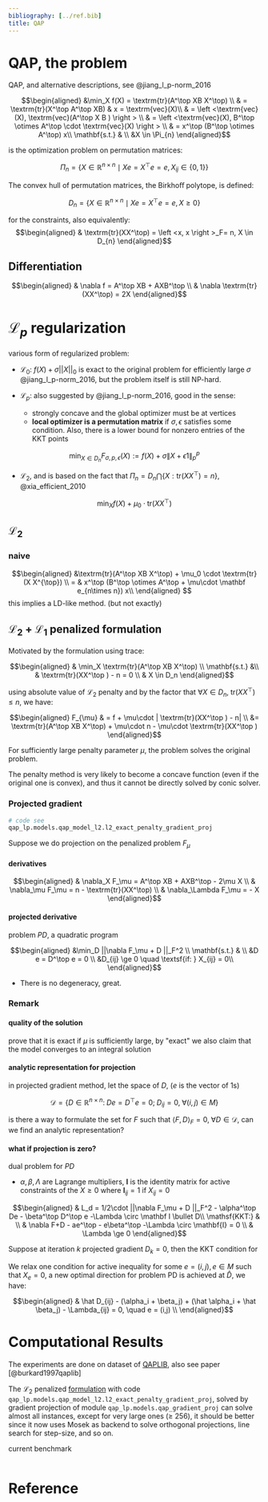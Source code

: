 ```yaml
---
bibliography: [../ref.bib]
title: QAP
---
```


# QAP, the problem

QAP, and alternative descriptions, see @jiang_l_p-norm_2016

$$\begin{aligned}
&\min_X f(X) = \textrm{tr}(A^\top XB X^\top)  \\
& = \textrm{tr}(X^\top A^\top XB) & x = \textrm{vec}(X)\\
& = \left <\textrm{vec}(X),  \textrm{vec}(A^\top X B )  \right > \\
& = \left <\textrm{vec}(X), B^\top \otimes A^\top \cdot \textrm{vec}(X)  \right > \\ 
& = x^\top (B^\top \otimes A^\top) x\\ 
\mathbf{s.t.} & \\ 
&X \in \Pi_{n}
\end{aligned}$$

is the optimization problem on permutation matrices:

$$ \Pi_{n}=\left\{X \in \mathbb R ^{n \times n} \mid X e =X^{\top} e = e , X_{i j} \in\{0,1\}\right\}$$

The convex hull of permutation matrices, the Birkhoﬀ polytope, is defined:

$$D _{n}=\left\{X \in \mathbb R ^{n \times n} \mid X e =X^{\top} e = e , X \geq 0 \right\}$$

for the constraints, also equivalently:
$$\begin{aligned}
& \textrm{tr}(XX^\top) = \left <x, x \right >_F= n, X \in D_{n}
\end{aligned}$$

## Differentiation

$$\begin{aligned}
&  \nabla f = A^\top XB + AXB^\top \\
& \nabla \textrm{tr}(XX^\top) = 2X
\end{aligned}$$

# $\mathscr L_p$ regularization

various form of regularized problem:

- $\mathscr L_0$: $f(X) + \sigma ||X||_0$ is exact to the original problem for efficiently large $\sigma$ @jiang_l_p-norm_2016, but the problem itself is still NP-hard.
  
- $\mathscr L_p$: also suggested by @jiang_l_p-norm_2016, good in the sense:
  - strongly concave and the global optimizer must be at vertices
  - **local optimizer is a permutation matrix** if $\sigma, \epsilon$ satisfies some condition. Also, there is a lower bound for nonzero entries of the KKT points 

$$\min _{X \in D _{n}} F_{\sigma, p, \epsilon}(X):=f(X)+\sigma\|X+\epsilon 1 \|_{p}^{p}$$

- $\mathscr L_2$, and is based on the fact that $\Pi_n =  D_n  \bigcap \{X:\textrm{tr}(XX^\top) = n\}$, @xia_efficient_2010

$$\min_Xf(X)+\mu_{0} \cdot \textrm{tr} \left(X X^{\top}\right)$$

## $\mathscr L_2$

### naive 
$$\begin{aligned}
&\textrm{tr}(A^\top XB X^\top) + \mu_0 \cdot \textrm{tr}(X X^{\top}) \\
= & x^\top (B^\top \otimes A^\top + \mu\cdot  \mathbf e_{n\times n}) x\\ 
\end{aligned} $$
this implies a LD-like method. (but not exactly)

## $\mathscr L_2$ + $\mathscr L_1$ penalized formulation 

Motivated by the formulation using trace:

$$\begin{aligned}
& \min_X  \textrm{tr}(A^\top XB X^\top) \\
\mathbf{s.t.} &\\
&   \textrm{tr}(XX^\top ) -  n = 0 \\
& X \in D_n
\end{aligned}$$

using absolute value of $\mathscr L_2$ penalty and by the factor that $\forall X \in D_n ,\; \textrm{tr}(XX^\top)\le n$, we have:

$$\begin{aligned}
F_{\mu} & =  f  + \mu\cdot | \textrm{tr}(XX^\top ) -  n| \\
 &= \textrm{tr}(A^\top XB X^\top)  + \mu\cdot n - \mu\cdot \textrm{tr}(XX^\top )
\end{aligned}$$

For sufficiently large penalty parameter $\mu$, the problem solves the original problem.

The penalty method is very likely to become a concave function (even if the original one is convex), and thus it cannot be directly solved by conic solver. 

### Projected gradient


```python
# code see
qap_lp.models.qap_model_l2.l2_exact_penalty_gradient_proj
```

Suppose we do projection on the penalized problem $F_\mu$ 

#### derivatives

$$\begin{aligned}
& \nabla_X F_\mu  = A^\top XB + AXB^\top - 2\mu X \\
& \nabla_\mu F_\mu  = n - \textrm{tr}(XX^\top) \\
& \nabla_\Lambda F_\mu  = - X
\end{aligned}$$

#### projected derivative

problem *PD*, a quadratic program

$$\begin{aligned}
&\min_D ||\nabla F_\mu + D ||_F^2  \\
\mathbf{s.t.} & \\
&D e = D^\top e = 0 \\ 
&D_{ij} \ge 0 \quad \textsf{if: } X_{ij} = 0\\
\end{aligned}$$

- There is no degeneracy, great.

### Remark

#### quality of the solution
 prove that it is exact if $\mu$ is sufficiently large, by "exact" we also claim that the model converges to an integral solution

#### analytic representation for projection

in projected gradient method,
let the space of $D$, ($e$ is the vector of 1s)

 $$\mathcal D = \{D\in\mathbb{R}^{n\times n} : \; D e = D^\top e = 0;\; D_{ij} = 0,\;\forall  (i,j) \in M \}$$

is there a way to formulate the set for $F$ such that $\left <F, D \right>_F = 0, \; \forall D\in \mathcal D$, can we find an analytic representation?

#### what if projection is zero?


dual problem for $PD$

-  $\alpha,\beta,\Lambda$ are Lagrange multipliers, $\mathbf I$ is the identity matrix for active constraints of the $X \ge 0$  where $\mathbf I_{ij} = 1$ if $X_{ij} = 0$

$$\begin{aligned}
& L_d = 1/2\cdot ||\nabla F_\mu + D ||_F^2 - \alpha^\top De - \beta^\top D^\top e -\Lambda \circ \mathbf I \bullet D\\
\mathsf{KKT:} & \\
& \nabla F+D - ae^\top - e\beta^\top -\Lambda \circ \mathbf{I} = 0 \\
& \Lambda \ge 0
\end{aligned}$$


Suppose at iteration $k$ projected gradient $D_k = 0$, then the KKT condition for 

We relax one condition for active inequality for some $e = (i,j), e \in M$ such that $X_e =0$, a new optimal direction for problem PD is achieved at $\hat D$, we have:

$$\begin{aligned}
 & \hat D_{ij} - (\alpha_i + \beta_j) + (\hat \alpha_i + \hat \beta_j) - \Lambda_{ij} = 0, \quad e = (i,j) \\
\end{aligned}$$



# Computational Results

The experiments are done on dataset of [QAPLIB](http://anjos.mgi.polymtl.ca/qaplib/), also see paper [@burkard1997qaplib]

The $\mathscr L_2$ penalized [formulation](#mathscr-l_2--mathscr-l_1-penalized-formulation) with code `qap_lp.models.qap_model_l2.l2_exact_penalty_gradient_proj`, solved by gradient projection of module `qap_lp.models.qap_gradient_proj` can solve almost all instances, except for very large ones ($\ge$ 256), it should be better since it now uses Mosek as backend to solve orthogonal projections, line search for step-size, and so on.

current benchmark


```{.table caption="L_2 + L_1 penalized gradient projection" source="l2_grad_proj_benchmark.20201012.csv"}  
```

# Reference